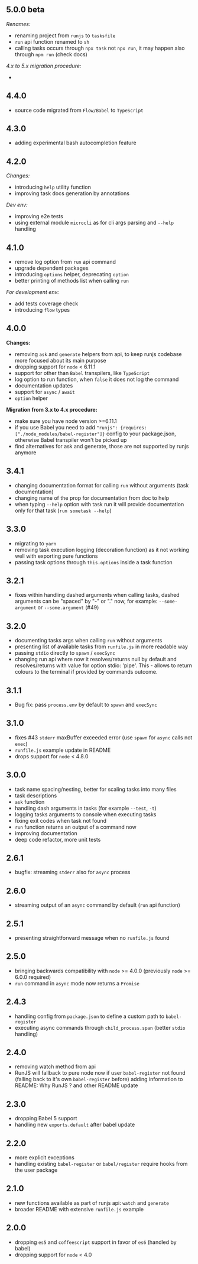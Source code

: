 ## 5.0.0 beta

*Renames:*

- renaming project from `runjs` to `tasksfile`
- `run` api function renamed to `sh`
- calling tasks occurs through `npx task` not `npx run`, it may happen also through `npm run` (check docs)


*4.x to 5.x migration procedure:*

- 

## 4.4.0

- source code migrated from `Flow/Babel` to `TypeScript`

## 4.3.0

- adding experimental bash autocompletion feature

## 4.2.0

*Changes:*

- introducing `help` utility function
- improving task docs generation by annotations

*Dev env:*

- improving e2e tests
- using external module `microcli` as for cli args parsing and `--help` handling

## 4.1.0

- remove log option from `run` api command
- upgrade dependent packages
- introducing `options` helper, deprecating `option`
- better printing of methods list when calling `run`

*For development env:*

- add tests coverage check
- introducing `flow` types

## 4.0.0

**Changes:**

- removing `ask` and `generate` helpers from api, to keep runjs codebase more focused about its main purpose
- dropping support for `node` < 6.11.1
- support for other than `Babel` transpilers, like `TypeScript`
- log option to run function, when `false` it does not log the command
- documentation updates
- support for `async` / `await`
- `option` helper

**Migration from 3.x to 4.x procedure:**

- make sure you have node version >=6.11.1
- if you use Babel you need to add `"runjs": {requires: ["./node_modules/babel-register"]}` config to your package.json, otherwise Babel transpiler won't be picked up
- find alternatives for ask and generate, those are not supported by runjs anymore

## 3.4.1

- changing documentation format for calling `run` without arguments (task documentation)
- changing name of the prop for documentation from doc to help
- when typing `--help` option with task run it will provide documentation only for that task (`run sometask --help`)

## 3.3.0

- migrating to `yarn`
- removing task execution logging (decoration function) as it not working well with exporting pure functions
- passing task options through `this.options` inside a task function

## 3.2.1

- fixes within handling dashed arguments when calling tasks, dashed arguments can be "spaced" by "-" or "." now, for example: `--some-argument` or `--some.argument` (#49)

## 3.2.0

- documenting tasks args when calling `run` without arguments
- presenting list of available tasks from `runfile.js` in more readable way
- passing `stdio` directly to `spawn` / `execSync`
- changing run api where now it resolves/returns null by default and resolves/returns with value for option stdio: 'pipe'. This - allows to return colours to the terminal if provided by commands outcome.

## 3.1.1

- Bug fix: pass `process.env` by default to `spawn` and `execSync`

## 3.1.0

- fixes #43 `stderr` maxBuffer exceeded error (use `spawn` for `async` calls not `exec`)
- `runfile.js` example update in README
- drops support for `node` < 4.8.0

## 3.0.0

- task name spacing/nesting, better for scaling tasks into many files
- task descriptions
- `ask` function
- handling dash arguments in tasks (for example `--test`, `-t`)
- logging tasks arguments to console when executing tasks
- fixing exit codes when task not found
- `run` function returns an output of a command now
- improving documentation
- deep code refactor, more unit tests

## 2.6.1

- bugfix: streaming `stderr` also for `async` process

## 2.6.0

- streaming output of an `async` command by default (`run` api function)

## 2.5.1

- presenting straightforward message when no `runfile.js` found

## 2.5.0

- bringing backwards compatibility with `node` >= 4.0.0 (previously `node` >= 6.0.0 required)
- `run` command in `async` mode now returns a `Promise`

## 2.4.3

- handling config from `package.json` to define a custom path to `babel-register`
- executing async commands through `child_process.span` (better `stdio` handling)

## 2.4.0

- removing watch method from api
- RunJS will fallback to pure node now if user `babel-register` not found (falling back to it's own `babel-register` before)
adding information to README: Why RunJS ? and other README update

## 2.3.0

- dropping Babel 5 support
- handling new `exports.default` after babel update

## 2.2.0

- more explicit exceptions
- handling existing `babel-register` or `babel/register` require hooks from the user package

## 2.1.0

- new functions available as part of runjs api: `watch` and `generate`
- broader README with extensive `runfile.js` example

## 2.0.0

- dropping `es5` and `coffeescript` support in favor of `es6` (handled by babel)
- dropping support for `node` < 4.0